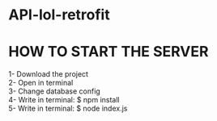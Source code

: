 # API-lol-retrofit

# HOW TO START THE SERVER

1- Download the project<br/>
2- Open in terminal<br/>
3- Change database config<br/>
4- Write in terminal: $ npm install<br/>
5- Write in terminal: $ node index.js<br/>
